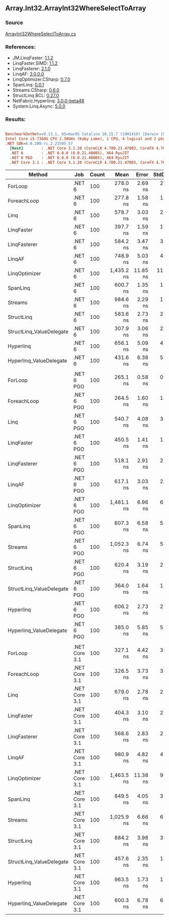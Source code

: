 ﻿## Array.Int32.ArrayInt32WhereSelectToArray

### Source
[ArrayInt32WhereSelectToArray.cs](../LinqBenchmarks/Array/Int32/ArrayInt32WhereSelectToArray.cs)

### References:
- JM.LinqFaster: [1.1.2](https://www.nuget.org/packages/JM.LinqFaster/1.1.2)
- LinqFaster.SIMD: [1.1.2](https://www.nuget.org/packages/LinqFaster.SIMD/1.0.3)
- LinqFasterer: [2.1.0](https://www.nuget.org/packages/LinqFasterer/2.1.0)
- LinqAF: [3.0.0.0](https://www.nuget.org/packages/LinqAF/3.0.0.0)
- LinqOptimizer.CSharp: [0.7.0](https://www.nuget.org/packages/LinqOptimizer.CSharp/0.7.0)
- SpanLinq: [0.0.1](https://www.nuget.org/packages/SpanLinq/0.0.1)
- Streams.CSharp: [0.6.0](https://www.nuget.org/packages/Streams.CSharp/0.6.0)
- StructLinq.BCL: [0.27.0](https://www.nuget.org/packages/StructLinq/0.27.0)
- NetFabric.Hyperlinq: [3.0.0-beta48](https://www.nuget.org/packages/NetFabric.Hyperlinq/3.0.0-beta48)
- System.Linq.Async: [5.0.0](https://www.nuget.org/packages/System.Linq.Async/5.0.0)

### Results:
``` ini

BenchmarkDotNet=v0.13.1, OS=macOS Catalina 10.15.7 (19H1419) [Darwin 19.6.0]
Intel Core i5-7360U CPU 2.30GHz (Kaby Lake), 1 CPU, 4 logical and 2 physical cores
.NET SDK=6.0.100-rc.2.21505.57
  [Host]        : .NET Core 3.1.20 (CoreCLR 4.700.21.47003, CoreFX 4.700.21.47101), X64 RyuJIT
  .NET 6        : .NET 6.0.0 (6.0.21.48005), X64 RyuJIT
  .NET 6 PGO    : .NET 6.0.0 (6.0.21.48005), X64 RyuJIT
  .NET Core 3.1 : .NET Core 3.1.20 (CoreCLR 4.700.21.47003, CoreFX 4.700.21.47101), X64 RyuJIT


```
|                   Method |           Job | Count |       Mean |    Error |   StdDev |        Ratio | RatioSD |  Gen 0 | Allocated |
|------------------------- |-------------- |------ |-----------:|---------:|---------:|-------------:|--------:|-------:|----------:|
|                  ForLoop |        .NET 6 |   100 |   278.0 ns |  2.69 ns |  2.39 ns |     baseline |         | 0.4244 |     888 B |
|              ForeachLoop |        .NET 6 |   100 |   277.8 ns |  1.58 ns |  1.41 ns | 1.00x faster |   0.01x | 0.4244 |     888 B |
|                     Linq |        .NET 6 |   100 |   578.7 ns |  3.03 ns |  2.53 ns | 2.09x slower |   0.02x | 0.3786 |     792 B |
|               LinqFaster |        .NET 6 |   100 |   397.7 ns |  1.59 ns |  1.41 ns | 1.43x slower |   0.01x | 0.3171 |     664 B |
|             LinqFasterer |        .NET 6 |   100 |   584.2 ns |  3.47 ns |  3.25 ns | 2.10x slower |   0.01x | 0.3977 |     832 B |
|                   LinqAF |        .NET 6 |   100 |   748.9 ns |  5.03 ns |  4.71 ns | 2.69x slower |   0.03x | 0.4091 |     856 B |
|            LinqOptimizer |        .NET 6 |   100 | 1,435.2 ns | 11.85 ns | 11.09 ns | 5.16x slower |   0.05x | 4.1313 |   8,650 B |
|                 SpanLinq |        .NET 6 |   100 |   600.7 ns |  1.35 ns |  1.05 ns | 2.16x slower |   0.01x | 0.4244 |     888 B |
|                  Streams |        .NET 6 |   100 |   984.6 ns |  2.29 ns |  1.91 ns | 3.55x slower |   0.02x | 0.6695 |   1,400 B |
|               StructLinq |        .NET 6 |   100 |   583.6 ns |  2.73 ns |  2.28 ns | 2.10x slower |   0.01x | 0.1602 |     336 B |
| StructLinq_ValueDelegate |        .NET 6 |   100 |   307.9 ns |  3.06 ns |  2.72 ns | 1.11x slower |   0.01x | 0.1144 |     240 B |
|                Hyperlinq |        .NET 6 |   100 |   656.1 ns |  5.09 ns |  4.76 ns | 2.36x slower |   0.03x | 0.1144 |     240 B |
|  Hyperlinq_ValueDelegate |        .NET 6 |   100 |   431.6 ns |  6.38 ns |  5.97 ns | 1.55x slower |   0.03x | 0.1144 |     240 B |
|                          |               |       |            |          |          |              |         |        |           |
|                  ForLoop |    .NET 6 PGO |   100 |   265.1 ns |  0.58 ns |  0.45 ns |     baseline |         | 0.4244 |     888 B |
|              ForeachLoop |    .NET 6 PGO |   100 |   264.5 ns |  1.60 ns |  1.42 ns | 1.00x faster |   0.01x | 0.4244 |     888 B |
|                     Linq |    .NET 6 PGO |   100 |   540.7 ns |  4.08 ns |  3.61 ns | 2.04x slower |   0.02x | 0.3786 |     792 B |
|               LinqFaster |    .NET 6 PGO |   100 |   450.5 ns |  1.41 ns |  1.32 ns | 1.70x slower |   0.01x | 0.3171 |     664 B |
|             LinqFasterer |    .NET 6 PGO |   100 |   518.1 ns |  2.91 ns |  2.58 ns | 1.95x slower |   0.01x | 0.3977 |     832 B |
|                   LinqAF |    .NET 6 PGO |   100 |   617.1 ns |  3.03 ns |  2.84 ns | 2.33x slower |   0.01x | 0.4091 |     856 B |
|            LinqOptimizer |    .NET 6 PGO |   100 | 1,481.1 ns |  6.96 ns |  6.17 ns | 5.58x slower |   0.02x | 4.1313 |   8,650 B |
|                 SpanLinq |    .NET 6 PGO |   100 |   607.3 ns |  6.58 ns |  5.50 ns | 2.29x slower |   0.02x | 0.4244 |     888 B |
|                  Streams |    .NET 6 PGO |   100 | 1,052.3 ns |  6.74 ns |  5.98 ns | 3.97x slower |   0.02x | 0.6695 |   1,400 B |
|               StructLinq |    .NET 6 PGO |   100 |   620.4 ns |  3.19 ns |  2.98 ns | 2.34x slower |   0.01x | 0.1602 |     336 B |
| StructLinq_ValueDelegate |    .NET 6 PGO |   100 |   364.0 ns |  1.64 ns |  1.46 ns | 1.37x slower |   0.01x | 0.1144 |     240 B |
|                Hyperlinq |    .NET 6 PGO |   100 |   606.2 ns |  2.73 ns |  2.42 ns | 2.29x slower |   0.01x | 0.1144 |     240 B |
|  Hyperlinq_ValueDelegate |    .NET 6 PGO |   100 |   385.0 ns |  5.85 ns |  5.48 ns | 1.45x slower |   0.02x | 0.1144 |     240 B |
|                          |               |       |            |          |          |              |         |        |           |
|                  ForLoop | .NET Core 3.1 |   100 |   327.1 ns |  4.42 ns |  3.92 ns |     baseline |         | 0.4244 |     888 B |
|              ForeachLoop | .NET Core 3.1 |   100 |   326.5 ns |  3.73 ns |  3.31 ns | 1.00x faster |   0.01x | 0.4244 |     888 B |
|                     Linq | .NET Core 3.1 |   100 |   679.0 ns |  2.78 ns |  2.47 ns | 2.08x slower |   0.03x | 0.3786 |     792 B |
|               LinqFaster | .NET Core 3.1 |   100 |   404.3 ns |  3.10 ns |  2.90 ns | 1.24x slower |   0.02x | 0.3171 |     664 B |
|             LinqFasterer | .NET Core 3.1 |   100 |   568.6 ns |  2.83 ns |  2.51 ns | 1.74x slower |   0.02x | 0.3977 |     832 B |
|                   LinqAF | .NET Core 3.1 |   100 |   980.9 ns |  4.82 ns |  4.27 ns | 3.00x slower |   0.04x | 0.4082 |     856 B |
|            LinqOptimizer | .NET Core 3.1 |   100 | 1,463.5 ns | 11.38 ns |  9.50 ns | 4.48x slower |   0.07x | 4.1485 |   8,680 B |
|                 SpanLinq | .NET Core 3.1 |   100 |   849.5 ns |  4.05 ns |  3.79 ns | 2.60x slower |   0.03x | 0.4244 |     888 B |
|                  Streams | .NET Core 3.1 |   100 | 1,025.9 ns |  6.66 ns |  6.23 ns | 3.14x slower |   0.03x | 0.6695 |   1,400 B |
|               StructLinq | .NET Core 3.1 |   100 |   884.2 ns |  3.98 ns |  3.72 ns | 2.70x slower |   0.03x | 0.1602 |     336 B |
| StructLinq_ValueDelegate | .NET Core 3.1 |   100 |   457.6 ns |  2.35 ns |  1.96 ns | 1.40x slower |   0.01x | 0.1144 |     240 B |
|                Hyperlinq | .NET Core 3.1 |   100 |   963.5 ns |  1.73 ns |  1.35 ns | 2.95x slower |   0.03x | 0.1144 |     240 B |
|  Hyperlinq_ValueDelegate | .NET Core 3.1 |   100 |   600.3 ns |  6.78 ns |  6.34 ns | 1.84x slower |   0.03x | 0.1144 |     240 B |
